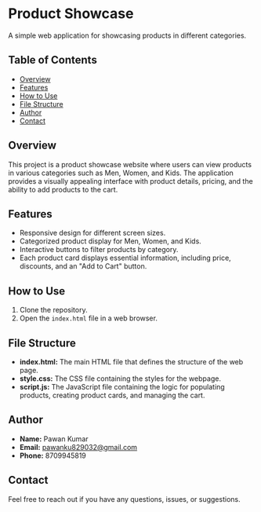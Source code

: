 # Product Showcase

A simple web application for showcasing products in different categories.

## Table of Contents
- [Overview](#overview)
- [Features](#features)
- [How to Use](#how-to-use)
- [File Structure](#file-structure)
- [Author](#author)
- [Contact](#contact)

## Overview

This project is a product showcase website where users can view products in various categories such as Men, Women, and Kids. The application provides a visually appealing interface with product details, pricing, and the ability to add products to the cart.

## Features

- Responsive design for different screen sizes.
- Categorized product display for Men, Women, and Kids.
- Interactive buttons to filter products by category.
- Each product card displays essential information, including price, discounts, and an "Add to Cart" button.

## How to Use

1. Clone the repository.
2. Open the `index.html` file in a web browser.

## File Structure

- **index.html:** The main HTML file that defines the structure of the web page.
- **style.css:** The CSS file containing the styles for the webpage.
- **script.js:** The JavaScript file containing the logic for populating products, creating product cards, and managing the cart.

## Author

- **Name:** Pawan Kumar
- **Email:** pawanku829032@gmail.com
- **Phone:** 8709945819

## Contact

Feel free to reach out if you have any questions, issues, or suggestions.
